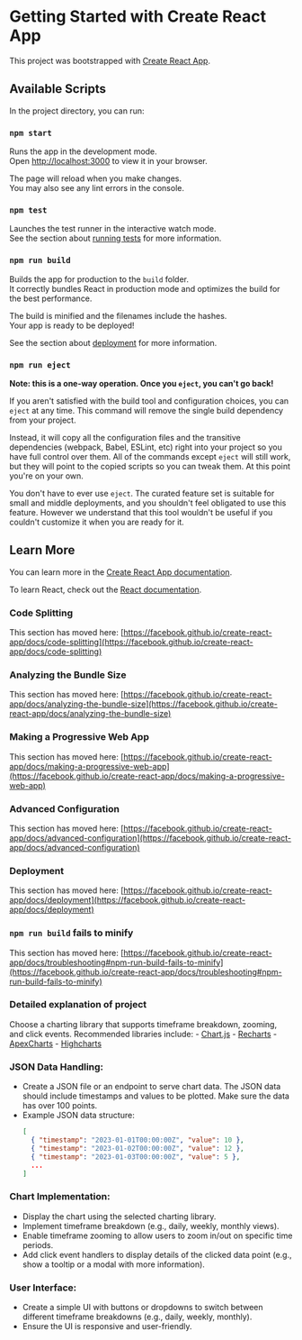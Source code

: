 # Getting Started with Create React App

This project was bootstrapped with [Create React App](https://github.com/facebook/create-react-app).

## Available Scripts

In the project directory, you can run:

### `npm start`

Runs the app in the development mode.\
Open [http://localhost:3000](http://localhost:3000) to view it in your browser.

The page will reload when you make changes.\
You may also see any lint errors in the console.

### `npm test`

Launches the test runner in the interactive watch mode.\
See the section about [running tests](https://facebook.github.io/create-react-app/docs/running-tests) for more information.

### `npm run build`

Builds the app for production to the `build` folder.\
It correctly bundles React in production mode and optimizes the build for the best performance.

The build is minified and the filenames include the hashes.\
Your app is ready to be deployed!

See the section about [deployment](https://facebook.github.io/create-react-app/docs/deployment) for more information.

### `npm run eject`

**Note: this is a one-way operation. Once you `eject`, you can't go back!**

If you aren't satisfied with the build tool and configuration choices, you can `eject` at any time. This command will remove the single build dependency from your project.

Instead, it will copy all the configuration files and the transitive dependencies (webpack, Babel, ESLint, etc) right into your project so you have full control over them. All of the commands except `eject` will still work, but they will point to the copied scripts so you can tweak them. At this point you're on your own.

You don't have to ever use `eject`. The curated feature set is suitable for small and middle deployments, and you shouldn't feel obligated to use this feature. However we understand that this tool wouldn't be useful if you couldn't customize it when you are ready for it.

## Learn More

You can learn more in the [Create React App documentation](https://facebook.github.io/create-react-app/docs/getting-started).

To learn React, check out the [React documentation](https://reactjs.org/).

### Code Splitting

This section has moved here: [https://facebook.github.io/create-react-app/docs/code-splitting](https://facebook.github.io/create-react-app/docs/code-splitting)

### Analyzing the Bundle Size

This section has moved here: [https://facebook.github.io/create-react-app/docs/analyzing-the-bundle-size](https://facebook.github.io/create-react-app/docs/analyzing-the-bundle-size)

### Making a Progressive Web App

This section has moved here: [https://facebook.github.io/create-react-app/docs/making-a-progressive-web-app](https://facebook.github.io/create-react-app/docs/making-a-progressive-web-app)

### Advanced Configuration

This section has moved here: [https://facebook.github.io/create-react-app/docs/advanced-configuration](https://facebook.github.io/create-react-app/docs/advanced-configuration)

### Deployment

This section has moved here: [https://facebook.github.io/create-react-app/docs/deployment](https://facebook.github.io/create-react-app/docs/deployment)

### `npm run build` fails to minify

This section has moved here: [https://facebook.github.io/create-react-app/docs/troubleshooting#npm-run-build-fails-to-minify](https://facebook.github.io/create-react-app/docs/troubleshooting#npm-run-build-fails-to-minify)
### Detailed explanation of project 
Choose a charting library that supports timeframe breakdown, zooming, and click events. Recommended libraries include:
     - [Chart.js](https://www.chartjs.org/)
     - [Recharts](https://recharts.org/)
     - [ApexCharts](https://apexcharts.com/)
     - [Highcharts](https://www.highcharts.com/)
### JSON Data Handling:
   - Create a JSON file or an endpoint to serve chart data. The JSON data should include timestamps and values to be plotted. Make sure the data has over 100 points. 
   - Example JSON data structure:
     ```json
     [
       { "timestamp": "2023-01-01T00:00:00Z", "value": 10 },
       { "timestamp": "2023-01-02T00:00:00Z", "value": 12 },
       { "timestamp": "2023-01-03T00:00:00Z", "value": 5 },
       ...
     ]
     ```
### Chart Implementation:
   - Display the chart using the selected charting library.
   - Implement timeframe breakdown (e.g., daily, weekly, monthly views).
   - Enable timeframe zooming to allow users to zoom in/out on specific time periods.
   - Add click event handlers to display details of the clicked data point (e.g., show a tooltip or a modal with more information).

### User Interface:
   - Create a simple UI with buttons or dropdowns to switch between different timeframe breakdowns (e.g., daily, weekly, monthly).
   - Ensure the UI is responsive and user-friendly.

